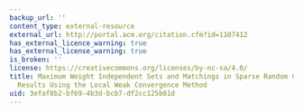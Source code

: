 ```yaml
---
backup_url: ''
content_type: external-resource
external_url: http://portal.acm.org/citation.cfm?id=1107412
has_external_licence_warning: true
has_external_license_warning: true
is_broken: ''
license: https://creativecommons.org/licenses/by-nc-sa/4.0/
title: Maximum Weight Independent Sets and Matchings in Sparse Random Graphs. Exact
  Results Using the Local Weak Convergence Method
uid: 3efaf8b2-bf69-4b3d-bcb7-df2cc125b01d
---
```


